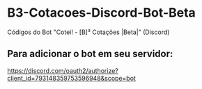 # B3-Cotacoes-Discord-Bot-Beta
Códigos do Bot "Cotei! - [B]³ Cotações |Beta|" (Discord)

## Para adicionar o bot em seu servidor:
https://discord.com/oauth2/authorize?client_id=793148359753596948&scope=bot
